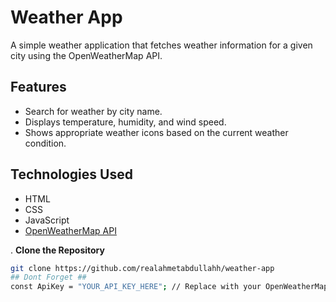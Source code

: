 
# Weather App

A simple weather application that fetches weather information for a given city using the OpenWeatherMap API.

## Features

- Search for weather by city name.
- Displays temperature, humidity, and wind speed.
- Shows appropriate weather icons based on the current weather condition.

## Technologies Used

- HTML
- CSS
- JavaScript
- [OpenWeatherMap API](https://openweathermap.org/api)


. **Clone the Repository**

   ```bash
   git clone https://github.com/realahmetabdullahh/weather-app
## Dont Forget ##
const ApiKey = "YOUR_API_KEY_HERE"; // Replace with your OpenWeatherMap API key


